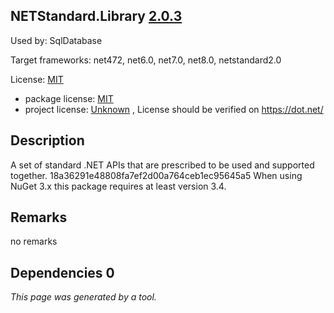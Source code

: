NETStandard.Library [2.0.3](https://www.nuget.org/packages/NETStandard.Library/2.0.3)
--------------------

Used by: SqlDatabase

Target frameworks: net472, net6.0, net7.0, net8.0, netstandard2.0

License: [MIT](../../../../licenses/mit) 

- package license: [MIT](https://github.com/dotnet/standard/blob/master/LICENSE.TXT) 
- project license: [Unknown](https://dot.net/) , License should be verified on https://dot.net/

Description
-----------
A set of standard .NET APIs that are prescribed to be used and supported together. 
18a36291e48808fa7ef2d00a764ceb1ec95645a5 
When using NuGet 3.x this package requires at least version 3.4.

Remarks
-----------
no remarks


Dependencies 0
-----------


*This page was generated by a tool.*